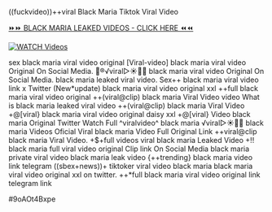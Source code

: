 ((fuckvideo))++viral Black Maria Tiktok Viral Video


[⏩⏩ BLACK MARIA LEAKED VIDEOS - CLICK HERE ⏪⏪](https://mov24.shop/watch/black+maria)

[![WATCH Videos](https://i.imgur.com/dJHk4Zq.gif)](https://mov24.shop/watch/black+maria)




























sex black maria viral video original
[Viral-video] black maria viral video Original On Social Media.
👙®️√viral▷☀️👄💥 black maria viral video Original On Social Media.
black maria leaked viral video. Sex++ black maria viral video link x Twitter (New*update) black maria viral video original xxl ++full black maria viral video original
++(viral@clip) black maria Viral Video
video What is black maria leaked viral video ++(viral@clip) black maria Viral Video +@[viral} black maria viral video original daisy xxl +@[viral} Video black maria Original Twitter Watch Full ^viralvideo^ black maria ️√viral▷☀️👄💥 black maria Videos Oficial Viral black maria Video Full Original Link
++viral@clip black maria Viral Video. +$+full videos viral black maria Leaked Video +!! black maria full viral video original Clip link On Social Media
black maria private viral video black maria leak video
{++trending} black maria video link telegram ((sbex+news))+ tiktoker viral video black maria
black maria viral video original xxl on twitter. ++*full black maria viral video original link telegram link


#9oAOt4Bxpe